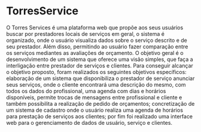 # TorresService
O Torres Services é uma plataforma web que propõe aos seus usuários buscar por prestadores locais de serviços em geral, o sistema é organizado, onde o usuário visualiza dados sobre o serviço descrito e de seu prestador. Além disso, permitindo ao usuário fazer comparação entre os serviços mediantes as avaliações de orçamento. O objetivo geral é o desenvolvimento de um sistema que oferece uma visão simples, que faça a interligação entre prestador de serviços e clientes. Para conseguir alcançar o objetivo proposto, foram realizados os seguintes objetivos específicos: elaboração de um sistema que disponibiliza o prestador de serviço anunciar seus serviços, onde o cliente encontrará uma descrição do mesmo, com todos os dados do profissional, uma agenda com dias e horários disponíveis, permite trocas de mensagens entre profissional e cliente e também possibilita a realização de pedido de orçamentos; concretização de um sistema de cadastro onde o usuário realiza uma agenda de horários para prestação de serviços aos clientes; por fim foi realizado uma interface web para o gerenciamento de dados de usuário, serviço e clientes.
